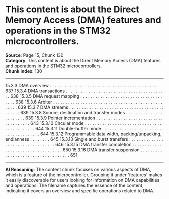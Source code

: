 # This content is about the Direct Memory Access (DMA) features and operations in the STM32 microcontrollers.

**Source**: Page 15, Chunk 130  
**Category**: This content is about the Direct Memory Access (DMA) features and operations in the STM32 microcontrollers.  
**Chunk Index**: 130

---

15.3.3 DMA overview . . . . . . . . . . . . . . . . . . . . . . . . . . . . . . . . . . . . . . . . . . . 637
15.3.4 DMA transactions . . . . . . . . . . . . . . . . . . . . . . . . . . . . . . . . . . . . . . . . . 638
15.3.5 DMA request mapping . . . . . . . . . . . . . . . . . . . . . . . . . . . . . . . . . . . . . 638
15.3.6 Arbiter . . . . . . . . . . . . . . . . . . . . . . . . . . . . . . . . . . . . . . . . . . . . . . . . . 639
15.3.7 DMA streams . . . . . . . . . . . . . . . . . . . . . . . . . . . . . . . . . . . . . . . . . . . . 639
15.3.8 Source, destination and transfer modes . . . . . . . . . . . . . . . . . . . . . . . 639
15.3.9 Pointer incrementation . . . . . . . . . . . . . . . . . . . . . . . . . . . . . . . . . . . . . 643
15.3.10 Circular mode . . . . . . . . . . . . . . . . . . . . . . . . . . . . . . . . . . . . . . . . . . . 644
15.3.11 Double-buffer mode . . . . . . . . . . . . . . . . . . . . . . . . . . . . . . . . . . . . . . . 644
15.3.12 Programmable data width, packing/unpacking, endianness . . . . . . . . 645
15.3.13 Single and burst transfers . . . . . . . . . . . . . . . . . . . . . . . . . . . . . . . . . . 646
15.3.15 DMA transfer completion . . . . . . . . . . . . . . . . . . . . . . . . . . . . . . . . . . . 650
15.3.16 DMA transfer suspension . . . . . . . . . . . . . . . . . . . . . . . . . . . . . . . . . . . 651

---

**AI Reasoning**: The content chunk focuses on various aspects of DMA, which is a feature of the microcontroller. Grouping it under 'features' makes it easily discoverable for users looking for information on DMA capabilities and operations. The filename captures the essence of the content, indicating it covers an overview and specific operations related to DMA.
